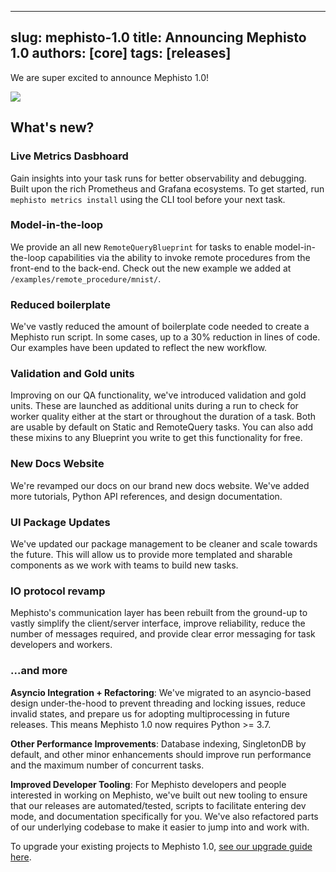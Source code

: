 <!---
  Copyright (c) Meta Platforms and its affiliates.
  This source code is licensed under the MIT license found in the
  LICENSE file in the root directory of this source tree.
-->

---
slug: mephisto-1.0
title: Announcing Mephisto 1.0
authors: [core]
tags: [releases]
---

We are super excited to announce Mephisto 1.0! 

![](/img/Mephisto1.0.png)

## What's new?

### **Live Metrics Dasbhoard**
Gain insights into your task runs for better observability and debugging. Built upon the rich Prometheus and Grafana ecosystems. To get started, run `mephisto metrics install` using the CLI tool before your next task.

### **Model-in-the-loop**
We provide an all new `RemoteQueryBlueprint` for tasks to enable model-in-the-loop capabilities via the ability to invoke remote procedures from the front-end to the back-end. Check out the new example we added at `/examples/remote_procedure/mnist/`.

### **Reduced boilerplate**
We've vastly reduced the amount of boilerplate code needed to create a Mephisto run script. In some cases, up to a 30% reduction in lines of code. Our examples have been updated to reflect the new workflow.

### **Validation and Gold units**
Improving on our QA functionality, we've introduced validation and gold units. These are launched as additional units during a run to check for worker quality either at the start or throughout the duration of a task. Both are usable by default on Static and RemoteQuery tasks. You can also add these mixins to any Blueprint you write to get this functionality for free.

### **New Docs Website**
We're revamped our docs on our brand new docs website. We've added more tutorials, Python API references, and design documentation.

### **UI Package Updates**
We've updated our package management to be cleaner and scale towards the future. This will allow us to provide more templated and sharable components as we work with teams to build new tasks.

### **IO protocol revamp**
Mephisto's communication layer has been rebuilt from the ground-up to vastly simplify the client/server interface, improve reliability, reduce the number of messages required, and provide clear error messaging for task developers and workers.


### ...and more
**Asyncio Integration + Refactoring**:
We've migrated to an asyncio-based design under-the-hood to prevent threading and locking issues, reduce invalid states, and prepare us for adopting multiprocessing in future releases. This means Mephisto 1.0 now requires Python >= 3.7.

**Other Performance Improvements**: Database indexing, SingletonDB by default, and other minor enhancements should improve run performance and the maximum number of concurrent tasks.

**Improved Developer Tooling**: For Mephisto developers and people interested in working on Mephisto, we've built out new tooling to ensure that our releases are automated/tested, scripts to facilitate entering dev mode, and documentation specifically for you. We've also refactored parts of our underlying codebase to make it easier to jump into and work with.


To upgrade your existing projects to Mephisto 1.0, [see our upgrade guide here](/docs/guides/upgrade_to_1/guide).